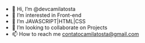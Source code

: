 - 👋 Hi, I’m @devcamilatosta
- 👀 I’m interested in Front-end
- 🌱 I’m JAVASCRIPT|HTML|CSS
- 💞️ I’m looking to collaborate on Projects
- 📫 How to reach me contatocamilatosta@gmail.com

<!---
devcamilatosta/devcamilatosta is a ✨ special ✨ repository because its `README.md` (this file) appears on your GitHub profile.
You can click the Preview link to take a look at your changes.
--->
